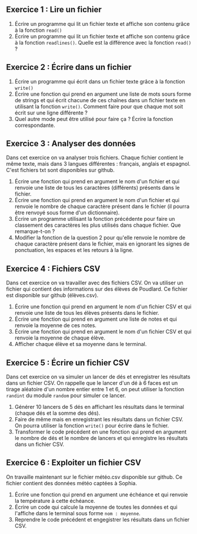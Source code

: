 ## Exercice 1 : Lire un fichier

1) Écrire un programme qui lit un fichier texte et affiche son contenu grâce à la fonction `read()`
2) Écrire un programme qui lit un fichier texte et affiche son contenu grâce à la fonction `readlines()`. Quelle est la différence avec la fonction `read()` ?

## Exercice 2 : Écrire dans un fichier

1) Écrire un programme qui écrit dans un fichier texte grâce à la fonction `write()`
2) Écrire une fonction qui prend en argument une liste de mots sours forme de strings et qui écrit chacune de ces chaînes dans un fichier texte en utilisant la fonction `write()`. Comment faire pour que chaque mot soit écrit sur une ligne différente ?
3) Quel autre mode peut être utilisé pour faire ça ? Écrire la fonction correspondante.

## Exercice 3 : Analyser des données
Dans cet exercice on va analyser trois fichiers. Chaque fichier contient le même texte, mais dans 3 langues différentes : français, anglais et espagnol. C'est fichiers txt sont disponibles sur github.

1) Écrire une fonction qui prend en argument le nom d'un fichier et qui renvoie une liste de tous les caractères (différents) présents dans le fichier.
2) Écrire une fonction qui prend en argument le nom d'un fichier et qui renvoie le nombre de chaque caractère présent dans le fichier (il pourra être renvoyé sous forme d'un dictionnaire).
3) Écrire un programme utilisant la fonction précédente pour faire un classement des caractères les plus utilisés dans chaque fichier. Que remarque-t-on ?
4) Modifier la fonction de la question 2 pour qu'elle renvoie le nombre de chaque caractère présent dans le fichier, mais en ignorant les signes de ponctuation, les espaces et les retours à la ligne.

## Exercice 4 : Fichiers CSV
Dans cet exercice on va travailler avec des fichiers CSV. On va utiliser un fichier qui contient des informations sur des élèves de Poudlard. Ce fichier est disponible sur github (élèves.csv).

1) Écrire une fonction qui prend en argument le nom d'un fichier CSV et qui renvoie une liste de tous les élèves présents dans le fichier.
2) Écrire une fonction qui prend en argument une liste de notes et qui renvoie la moyenne de ces notes.
3) Écrire une fonction qui prend en argument le nom d'un fichier CSV et qui renvoie la moyenne de chaque élève.
4) Afficher chaque élève et sa moyenne dans le terminal.

## Exercice 5 : Écrire un fichier CSV
Dans cet exercice on va simuler un lancer de dés et enregistrer les résultats dans un fichier CSV. On rappelle que le lancer d'un dé à 6 faces est un tirage aléatoire d'un nombre entier entre 1 et 6, on peut utiliser la fonction `randint` du module `random` pour simuler ce lancer.

1) Générer 10 lancers de 5 dés en affichant les résultats dans le terminal (chaque dés et la somme des dés).
2) Faire de même mais en enregistrant les résultats dans un fichier CSV. On pourra utiliser la fonction `write()` pour écrire dans le fichier.
3) Transformer le code précédent en une fonction qui prend en argument le nombre de dés et le nombre de lancers et qui enregistre les résultats dans un fichier CSV.

## Exercice 6 : Exploiter un fichier CSV
On travaille maintenant sur le fichier météo.csv disponible sur github. Ce fichier contient des données météo captées à Sophia.

1) Écrire une fonction qui prend en argument une échéance et qui renvoie la température à cette échéance.
2) Écrire un code qui calcule la moyenne de toutes les données et qui l'affiche dans le terminal sous forme `nom : moyenne`.
3) Reprendre le code précédent et engegistrer les résultats dans un fichier CSV.

